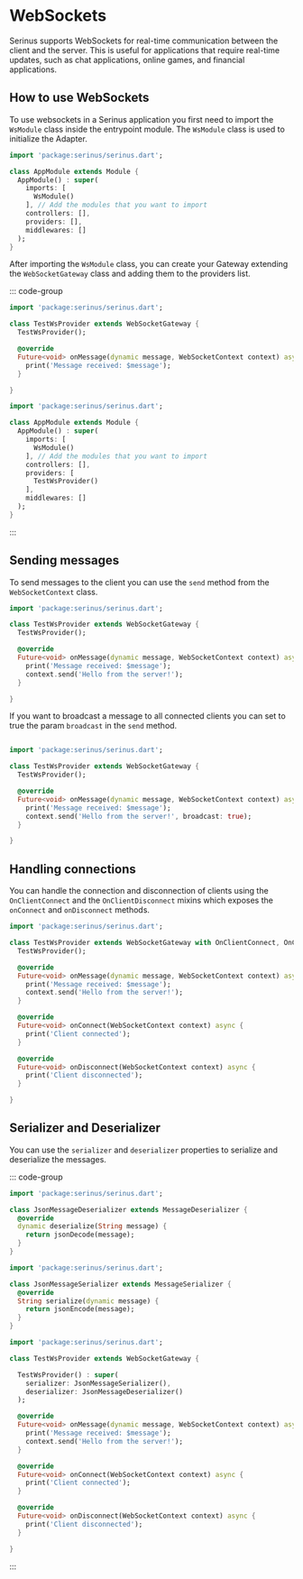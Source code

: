 # WebSockets

Serinus supports WebSockets for real-time communication between the client and the server. This is useful for applications that require real-time updates, such as chat applications, online games, and financial applications.

## How to use WebSockets

To use websockets in a Serinus application you first need to import the `WsModule` class inside the entrypoint module. The `WsModule` class is used to initialize the Adapter.

```dart
import 'package:serinus/serinus.dart';

class AppModule extends Module {
  AppModule() : super(
    imports: [
      WsModule()
    ], // Add the modules that you want to import
    controllers: [],
    providers: [],
    middlewares: []
  );
}
```

After importing the `WsModule` class, you can create your Gateway extending the `WebSocketGateway` class and adding them to the providers list.

::: code-group

```dart [WebSocketGateway.dart]
import 'package:serinus/serinus.dart';

class TestWsProvider extends WebSocketGateway {
  TestWsProvider();

  @override
  Future<void> onMessage(dynamic message, WebSocketContext context) async {
    print('Message received: $message');
  }

}
```

```dart [AppModule.dart]
import 'package:serinus/serinus.dart';

class AppModule extends Module {
  AppModule() : super(
    imports: [
      WsModule()
    ], // Add the modules that you want to import
    controllers: [],
    providers: [
      TestWsProvider()
    ],
    middlewares: []
  );
}
```

:::

## Sending messages

To send messages to the client you can use the `send` method from the `WebSocketContext` class.

```dart
import 'package:serinus/serinus.dart';

class TestWsProvider extends WebSocketGateway {
  TestWsProvider();

  @override
  Future<void> onMessage(dynamic message, WebSocketContext context) async {
    print('Message received: $message');
    context.send('Hello from the server!');
  }

}
```

If you want to broadcast a message to all connected clients you can set to true the param `broadcast` in the `send` method.

```dart

import 'package:serinus/serinus.dart';

class TestWsProvider extends WebSocketGateway {
  TestWsProvider();

  @override
  Future<void> onMessage(dynamic message, WebSocketContext context) async {
    print('Message received: $message');
    context.send('Hello from the server!', broadcast: true);
  }

}
```

## Handling connections

You can handle the connection and disconnection of clients using the `OnClientConnect` and the `OnClientDisconnect` mixins which exposes the `onConnect` and `onDisconnect` methods.

```dart
import 'package:serinus/serinus.dart';

class TestWsProvider extends WebSocketGateway with OnClientConnect, OnClientDisconnect {
  TestWsProvider();

  @override
  Future<void> onMessage(dynamic message, WebSocketContext context) async {
    print('Message received: $message');
    context.send('Hello from the server!');
  }

  @override
  Future<void> onConnect(WebSocketContext context) async {
    print('Client connected');
  }

  @override
  Future<void> onDisconnect(WebSocketContext context) async {
    print('Client disconnected');
  }

}
```

## Serializer and Deserializer

You can use the `serializer` and `deserializer` properties to serialize and deserialize the messages.

::: code-group

```dart [JsonMessageDeserializer.dart]
import 'package:serinus/serinus.dart';

class JsonMessageDeserializer extends MessageDeserializer {
  @override
  dynamic deserialize(String message) {
    return jsonDecode(message);
  }
}
```

```dart [JsonMessageSerializer.dart]
import 'package:serinus/serinus.dart';

class JsonMessageSerializer extends MessageSerializer {
  @override
  String serialize(dynamic message) {
    return jsonEncode(message);
  }
}
```

```dart [WebSocketGateway.dart]
import 'package:serinus/serinus.dart';

class TestWsProvider extends WebSocketGateway {

  TestWsProvider() : super(
    serializer: JsonMessageSerializer(),
    deserializer: JsonMessageDeserializer()
  );

  @override
  Future<void> onMessage(dynamic message, WebSocketContext context) async {
    print('Message received: $message');
    context.send('Hello from the server!');
  }

  @override
  Future<void> onConnect(WebSocketContext context) async {
    print('Client connected');
  }

  @override
  Future<void> onDisconnect(WebSocketContext context) async {
    print('Client disconnected');
  }

}
```

:::
